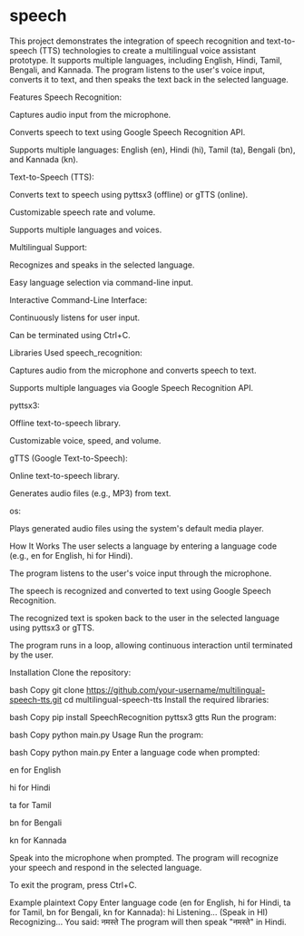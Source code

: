 # speech

This project demonstrates the integration of speech recognition and text-to-speech (TTS) technologies to create a multilingual voice assistant prototype. It supports multiple languages, including English, Hindi, Tamil, Bengali, and Kannada. The program listens to the user's voice input, converts it to text, and then speaks the text back in the selected language.

Features
Speech Recognition:

Captures audio input from the microphone.

Converts speech to text using Google Speech Recognition API.

Supports multiple languages: English (en), Hindi (hi), Tamil (ta), Bengali (bn), and Kannada (kn).

Text-to-Speech (TTS):

Converts text to speech using pyttsx3 (offline) or gTTS (online).

Customizable speech rate and volume.

Supports multiple languages and voices.

Multilingual Support:

Recognizes and speaks in the selected language.

Easy language selection via command-line input.

Interactive Command-Line Interface:

Continuously listens for user input.

Can be terminated using Ctrl+C.

Libraries Used
speech_recognition:

Captures audio from the microphone and converts speech to text.

Supports multiple languages via Google Speech Recognition API.

pyttsx3:

Offline text-to-speech library.

Customizable voice, speed, and volume.

gTTS (Google Text-to-Speech):

Online text-to-speech library.

Generates audio files (e.g., MP3) from text.

os:

Plays generated audio files using the system's default media player.

How It Works
The user selects a language by entering a language code (e.g., en for English, hi for Hindi).

The program listens to the user's voice input through the microphone.

The speech is recognized and converted to text using Google Speech Recognition.

The recognized text is spoken back to the user in the selected language using pyttsx3 or gTTS.

The program runs in a loop, allowing continuous interaction until terminated by the user.

Installation
Clone the repository:

bash
Copy
git clone https://github.com/your-username/multilingual-speech-tts.git
cd multilingual-speech-tts
Install the required libraries:

bash
Copy
pip install SpeechRecognition pyttsx3 gtts
Run the program:

bash
Copy
python main.py
Usage
Run the program:

bash
Copy
python main.py
Enter a language code when prompted:

en for English

hi for Hindi

ta for Tamil

bn for Bengali

kn for Kannada

Speak into the microphone when prompted. The program will recognize your speech and respond in the selected language.

To exit the program, press Ctrl+C.

Example
plaintext
Copy
Enter language code (en for English, hi for Hindi, ta for Tamil, bn for Bengali, kn for Kannada): hi
Listening... (Speak in HI)
Recognizing...
You said: नमस्ते
The program will then speak "नमस्ते" in Hindi.
